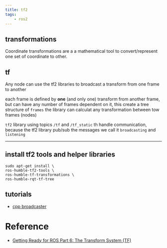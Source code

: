 ```yaml
---
title: tf2
tags:
    - ros2
---
```


## transformations
Coordinate transformations are a a mathematical tool to convert/represent one set of coordinate to other.


## tf
Any node can use the tf2 libraries to broadcast a transform from one frame to another

each frame is defined by **one** (and only one) transform from another frame, but can have any number of frames dependent on it, this create a tree structure of `frames` the library can calculat any transformation between tow frames (nodes)

`tf2` library using topics `/tf` and `/tf_static` th handle communication, because the tf2 library pub/sub the messages we call it `broadcasting` and `listening`

---

## install tf2 tools and helper libraries
```
sudo apt-get install \
ros-humble-tf2-tools \
ros-humble-tf-transformations \
ros-humble-rqt-tf-tree
```

## tutorials
- [cpp broadcaster](tf2_cpp_broadcaster.md)

# Reference
- [Getting Ready for ROS Part 6: The Transform System (TF)](https://articulatedrobotics.xyz/ready-for-ros-6-tf/)